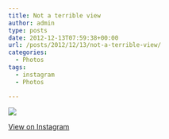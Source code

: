 ```yaml
---
title: Not a terrible view
author: admin
type: posts
date: 2012-12-13T07:59:38+00:00
url: /posts/2012/12/13/not-a-terrible-view/
categories:
  - Photos
tags:
  - instagram
  - Photos

---
```

![][1]

<p class="view-instagram">
  <a href="http://instagr.am/p/TK0_AgKlu8/">View on Instagram</a>
</p>

 [1]: http://lobban.org/wordpress//HLIC/cdee23ab1949f9f13b901209efcca510.jpg